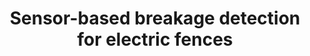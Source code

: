 ---
layout: publications
categories: publications 
year: 2015
link: http://ieeexplore.ieee.org/abstract/document/7133589/
title: "Sensor-based breakage detection for electric fences"
authors: Eranda Tennakoon, Charith Madusanka, Kasun De Zoysa, Chamath Keppitiyagama, Venkat Iyer, Kasun Hewage, Thiemo Voigt
conference: Sensors Applications Symposium (SAS), 2015 IEEE
conferenceinfo: 
---
